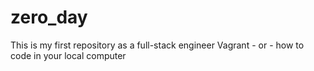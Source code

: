 # zero_day
This is my first repository as a full-stack engineer 
Vagrant - or - how to code in your local computer
